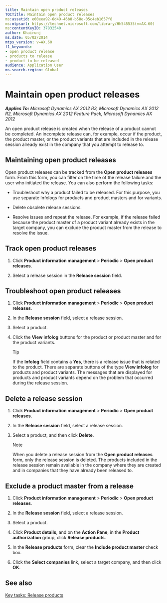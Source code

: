 ```yaml
---
title: Maintain open product releases
TOCTitle: Maintain open product releases
ms:assetid: e00eea92-6d49-46b8-b58e-05c4eb1657f8
ms:mtpsurl: https://technet.microsoft.com/library/Hh545535(v=AX.60)
ms:contentKeyID: 37832540
author: Khairunj
ms.date: 05/02/2014
mtps_version: v=AX.60
f1_keywords:
- open product release
- products to release
- product to be released
audience: Application User
ms.search.region: Global
---
```


# Maintain open product releases 


_**Applies To:** Microsoft Dynamics AX 2012 R3, Microsoft Dynamics AX 2012 R2, Microsoft Dynamics AX 2012 Feature Pack, Microsoft Dynamics AX 2012_

An open product release is created when the release of a product cannot be completed. An incomplete release can, for example, occur if the product, the product master, or the product variants that are included in the release session already exist in the company that you attempt to release to.

## Maintaining open product releases

Open product releases can be tracked from the **Open product releases** form. From this form, you can filter on the time of the release failure and the user who initiated the release. You can also perform the following tasks:

  - Troubleshoot why a product failed to be released. For this purpose, you use separate Infologs for products and product masters and for variants.

  - Delete obsolete release sessions.

  - Resolve issues and repeat the release. For example, if the release failed because the product master of a product variant already exists in the target company, you can exclude the product master from the release to resolve the issue.

## Track open product releases

1.  Click **Product information management** \> **Periodic** \> **Open product releases**.

2.  Select a release session in the **Release session** field.

## Troubleshoot open product releases

1.  Click **Product information management** \> **Periodic** \> **Open product releases**.

2.  In the **Release session** field, select a release session.

3.  Select a product.

4.  Click the **View infolog** buttons for the product or product master and for the product variants.
    

    > [!TIP]
    > <P>If the <STRONG>Infolog</STRONG> field contains a <STRONG>Yes</STRONG>, there is a release issue that is related to the product. There are separate buttons of the type <STRONG>View infolog</STRONG> for products and product variants. The messages that are displayed for products and product variants depend on the problem that occurred during the release session.</P>



## Delete a release session

1.  Click **Product information management** \> **Periodic** \> **Open product releases**.

2.  In the **Release session** field, select a release session.

3.  Select a product, and then click **Delete**.
    

    > [!NOTE]
    > <P>When you delete a release session from the <STRONG>Open product releases</STRONG> form, only the release session is deleted. The products included in the release session remain available in the company where they are created and in companies that they have already been released to.</P>



## Exclude a product master from a release

1.  Click **Product information management** \> **Periodic** \> **Open product releases**.

2.  In the **Release session** field, select a release session.

3.  Select a product.

4.  Click **Product details**, and on the **Action Pane**, in the **Product authorization** group, click **Release products**.

5.  In the **Release products** form, clear the **Include product master** check box.

6.  Click the **Select companies** link, select a target company, and then click **OK**.

## See also

[Key tasks: Release products](key-tasks-release-products.md)

  


